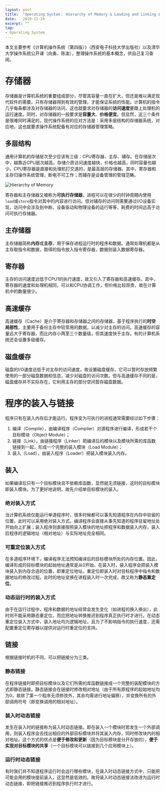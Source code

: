 ```yaml
---
layout: post
title:  "Operating System： Hierarchy of Memory & Loading and Linking of Program"
date:   2019-11-29
excerpt: ""
tag:
- Operating System
---
```


本文主要参考《计算机操作系统（第四版）》（西安电子科技大学出版社）以及清华大学操作系统公开课（向勇、陈渝），整理操作系统的基本概念，供自己复习查阅。

# 存储器

存储器是计算机系统的重要组成部分，尽管其容量一直在扩大，但还是难以满足现代软件的需要。只有存储器得到有效的管理，才能保证系统的性能。计算机的指令几乎每条都涉及对存储器的访问，这也就要求对存储器的**访问速度**要跟上处理机的运行速度。同时，对存储器的一般要求是**容量大**、**价格便宜**。但显然，这三个条件是很难同时满足的，现代操作系统的应对方法是：采用多层结构的存储器系统，对应地，这也就要求操作系统配备有对应的存储器管理策略。

## 多层结构

通用计算机的存储层次至少应该有三级：CPU寄存器、主存、辅存。在存储层次中，越靠近CPU层次越高，存储介质访问速度越快，价格也越高，同时容量也越少。CPU寄存器是直接和处理机打交道的，是最高层的存储器。其中，寄存器和主存归操作系统管理，断电不可工作；而辅存是设备管理的管辖范畴。

![Hierarchy of Memory](https://s2.ax1x.com/2019/11/28/QiQY36.png)

寄存器和主存储器又被称为**可执行存储器**，进程可以在很少的时钟周期内使用`load`或`store`指令对其中的内容进行访问。但对辅存的访问则需要通过I/O设备实现，访问中会涉及到中断、设备驱动和物理设备的运行等等，耗费的时间远高于访问可执行存储器。

## 主存储器

主存储器简称**内存**或**主存**，用于保存进程运行时的程序和数据。通常处理机都是从主存取指令和数据，取得的指令放入指令寄存器，数据则装入数据寄存器。

## 寄存器

主存的访问速度远低于CPU1的执行速度，故又引入了寄存器和高速缓存。其中，寄存器的速度和处理机相同，可以和CPU协调工作，但价格比较昂贵，故在计算机中的数量很少。

## 高速缓存

高速缓存（Cache）是介于寄存器和存储器之间的存储器，基于程序执行的**时空局部性**，主要用于备份主存中较常用的数据，以减少对主存的访问。高速缓存的容量远大于寄存器，而比内存小两至三个数量级，但其速度快于主存。有的计算机系统还会设置多级缓存。

## 磁盘缓存

磁盘的I/O速度远低于对主存的访问速度，故设置磁盘缓存，它可以暂时存放频繁使用的一部分磁盘数据和信息，减少对磁盘的访问次数。但与高速缓存不同的是，磁盘缓存并不实际存在，它利用主存的部分空间暂存磁盘数据。

# 程序的装入与链接

程序只有在装入内存后才能运行。程序变为可执行的进程通常需要经过如下步骤：

1. 编译（Compile），由编译程序（Compiler）对源程序进行编译，形成若干个目标模块（Object Module）；
2. 链接（Link），由链接程序（Linker）把编译后的模块以及模块所需的库函数链接到一起，形成一个完整的装入模块（Load Module）；
3. 装入（Load），由装入程序（Loader）把装入模块装入内存。

## 装入

如果编译后只有一个目标模块且不依赖库函数，显然就无须链接，这时的目标模块即装入模块。为了更好地说明，故先介绍单目标模块的装入。

### 绝对装入方式

当计算机系统仅能运行单道程序时，很多时候都可以事先知道程序在内存中驻留的位置，此时可以采用绝对装入方式。编译程序会直接从事先知道的程序驻留地址处开始向上扩展；装入程序则直接按照装入模块的地址把程序和数据装入内存，装入后程序的逻辑地址（相对地址）与实际地址完全相同。

### 可重定位装入方式

在多道程序环境下，编译程序无法预知编译后的目标模块所处的内存位置。因此，编译形成的目标模块的起始地址通常是从0开始，在装入时，装入程序会把装入模块装入到内存合适的位置，即重定位地址。重定位即装入时对目标程序中指令和数据地址的修改过程。此时的地址变换在进程装入时一次完成，故又称为**静态重定位**。

### 动态运行时的装入方式

由于在运行过程中，程序和数据的地址经常会发生变化（如进程的换入换出），此时则不能采用静态重定位，而应把地址转换推迟到程序真正执行时才进行。在动态重定位装入方式中，装入地址均为逻辑地址，且为了不影响指令的执行速度，还需配置重定位寄存器以提供对运行时重定位的支持。

## 链接

根据链接时机的不同，可以把链接分为三类。

### 静态链接

在程序链接时即把目标模块以及它们所需的库函数链接成一个完整的装配模块的方式即静态链接。静态链接会在链接时修改相对地址（由于所有原程序的起始地址均为0，故除了第一个程序无须修改外，其余均需进行地址偏移），并变换所有的外部调用符号（即变换调用的相对地址）。

### 装入时动态链接

发生在装入时的链接称为装入时动态链接。即在装入一个模块时若发生一个外部调用，则装入程序会去找出相应的外部目标模块并将其装入内存，同时修改块内的相对地址。这个方式的优点是**便于修改和更新**（因为目标模块是分开存放的），**便于实现对目标模块的共享**（一个目标模块可以链接到几个应用模块上）。

### 运行时动态链接

有时我们并不知道程序运行时会运行哪些模块，在装入时动态链接方式中，只能把可能会用的模块提前装入，这显然是低效的。故将装入时动态链接法改进为运行时动态链接，即把链接推迟到程序执行时才进行。